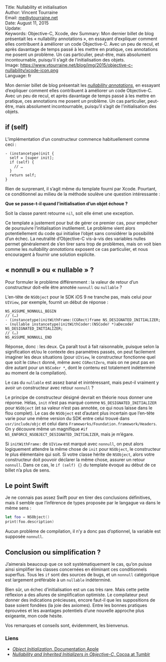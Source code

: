 Title:     Nullability et initialisation  
Author:    Vincent Tourraine  
Email:     me@vtourraine.net  
Date:      August 11, 2015  
Update:    
Keywords:  Objective-C, Xcode, dev
Summary:   Mon dernier billet de blog présentait les « nullability annotations », en essayant d’expliquer comment elles contribuent à améliorer un code Objective-C. Avec un peu de recul, et après davantage de temps passé à les mettre en pratique, ces annotations me posent un problème. Un cas particulier, peut-être, mais absolument incontournable, puisqu’il s’agit de l’initialisation des objets.  
Image:     https://www.vtourraine.net/blog/img/2015/objective-c-nullability/xcode-icon.png  
Language:  fr  


Mon dernier billet de blog présentait les [_nullability annotations_](/blog/2015/objective-c-nullability), en essayant d’expliquer comment elles contribuent à améliorer un code Objective-C. Avec un peu de recul, et après davantage de temps passé à les mettre en pratique, ces annotations me posent _un_ problème. Un cas particulier, peut-être, mais absolument incontournable, puisqu’il s’agit de l’initialisation des objets.


## if (self)

L’implémentation d’un constructeur commence habituellement comme ceci :

```objc
- (instancetype)init {
  self = [super init];
  if (self) {
    // …
  }
  return self;
}
```

Rien de surprenant, il s’agit même du template fourni par Xcode. Pourtant, ce conditionnel au milieu de la méthode soulève une question intéressante : 

**Que se passe-t-il quand l’initialisation d’un objet échoue ?**

Soit la classe parent retourne `nil`, soit elle émet une exception.

Ce template a justement pour but de gérer ce premier cas, pour empêcher de poursuivre l’initialisation inutilement. Le problème vient alors potentiellement du code qui initialise l’objet sans considérer la possibilité d’un échec. La neutralité d’Objective-C vis-à-vis des variables nulles permet généralement de s’en tirer sans trop de problèmes, mais on voit bien comme les _nullability annotations_ exposent ce cas particulier, et nous encouragent à fournir une solution explicite.


## « nonnull » ou « nullable » ?

Pour formuler le problème différemment : la valeur de retour d’un constructeur doit-elle être annotée `nonnull` ou `nullable` ?

L’en-tête de `NSObject` pour le SDK iOS 9 ne tranche pas, mais celui pour `UIView`, par exemple, fournit un début de réponse :

``` objc
NS_ASSUME_NONNULL_BEGIN
// (…)
- (instancetype)initWithFrame:(CGRect)frame NS_DESIGNATED_INITIALIZER;
- (nullable instancetype)initWithCoder:(NSCoder *)aDecoder NS_DESIGNATED_INITIALIZER;
// (…)
NS_ASSUME_NONNULL_END
```

Réponse, donc : les deux. Ça paraît tout à fait raisonnable, puisque selon la signification et/ou le contexte des paramètres passés, on peut facilement imaginer les deux situations (pour `UIView`, le constructeur fonctionne quel que soit le `CGRect` donné, même avec `CGRectZero`, mais on ne peut pas en dire autant pour un `NSCoder *`, dont le contenu est totalement indéterminé au moment de la compilation).

Le cas du `nullable` est assez banal et inintéressant, mais peut-il vraiment y avoir un constructeur avec retour `nonnull` ? 

Le principe de constructeur désigné devrait en théorie nous donner une réponse. Hélas, `init` n’est pas marqué comme `NS_DESIGNATED_INITIALIZER` pour `NSObject` (et sa valeur n’est pas annotée, ce qui nous laisse dans le flou complet). Le cas de `NSObject` est d’autant plus incertain que l’en-tête varie pour une même version du SDK entre celui trouvé dans `usr/include/objc` et celui dans `Frameworks/Foundation.framework/Headers`. On y découvre même un magnifique `#if NS_ENFORCE_NSOBJECT_DESIGNATED_INITIALIZER`, mais je m’égare.

Si `initWithFrame:` de `UIView` est marqué avec `nonnull`, on peut alors logiquement attendre la même chose de `init` pour `NSObject`, le constructeur le plus élémentaire qui soit. Si votre classe hérite de `NSObject`, alors votre constructeur doit pouvoir déclarer la même chose, assurer un retour `nonnull`. Dans ce cas, le `if (self) {}` du template évoqué au début de ce billet n’a plus de sens.


## Le point Swift

Je ne connais pas assez Swift pour en tirer des conclusions définitives, mais il semble que l’inférence de types proposée par le langague va dans le même sens :

``` swift
let foo = NSObject()
print(foo.description)
```

Aucun problème de compilation, il n’y a donc pas d’optionnel, la variable est supposée `nonnull`.


## Conclusion ou simplification ?

J’aimerais beaucoup que ce soit systématiquement le cas, qu’on puisse ainsi simplifier les classes concernées en éliminant ces conditionnels superflus. Tous les `if` sont des sources de bugs, et un `nonnull` catégorique est largement préférable à un `nullable` indéterminé.

Bien sûr, un échec d’initialisation est un cas très rare. Mais cette petite réflexion a des allures de simplification optimiste. Le compilateur peut donner des indications précieuses, encore faut-il que les suppositions de base soient fondées (la joie des axiomes). Entre les bonnes pratiques éprouvées et les avantages potentiels d’une nouvelle approche plus exigeante, mon code hésite. 

Vos remarques et conseils sont, évidemment, les bienvenus.


### Liens

- [_Object Initialization_, Documentation Apple](https://developer.apple.com/library/ios/documentation/General/Conceptual/CocoaEncyclopedia/Initialization/Initialization.html)
- [_Nullability and Inherited Initializers in Objective-C_, Cocoa at Tumblr](http://cocoa.tumblr.com/post/117719761353/nullability-and-inherited-initializers-in-objective-c)
